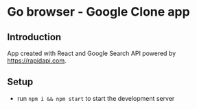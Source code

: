 # Go browser - Google Clone app

## Introduction
App created with React and Google Search API powered by https://rapidapi.com.

## Setup
- run ```npm i && npm start``` to start the development server

